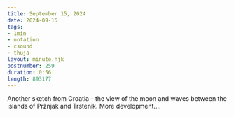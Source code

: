 ```yaml
---
title: September 15, 2024
date: 2024-09-15
tags:
- 1min
- notation
- csound
- thuja
layout: minute.njk
postnumber: 259
duration: 0:56
length: 893177
---
```

Another sketch from Croatia - the view of the moon and waves between the islands of Pržnjak and Trstenik. More development....